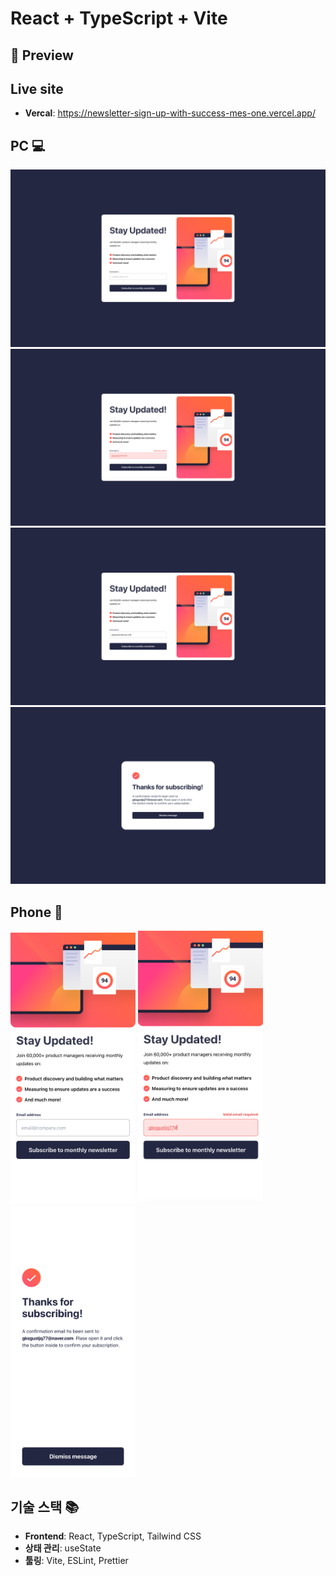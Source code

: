 # React + TypeScript + Vite

## 📸 Preview

## Live site

- **Vercal**: https://newsletter-sign-up-with-success-mes-one.vercel.app/

## PC 💻

![](./src/assets/screenshot/pc-lg_1.png)
![](./src/assets/screenshot/pc-lg_2.png)
![](./src/assets/screenshot/pc-lg_3.png)
![](./src/assets/screenshot/pc-lg_4.png)

## Phone 📱

<p align="left">
  <img src="./src/assets/screenshot/m-sm_1.png" width="200" />
  <img src="./src/assets/screenshot/m-sm_2.png" width="200" />
  <img src="./src/assets/screenshot/m-sm_3.png" width="200" />
</p>

## 기술 스택 📚

- **Frontend**: React, TypeScript, Tailwind CSS
- **상태 관리**: useState
- **툴링**: Vite, ESLint, Prettier
